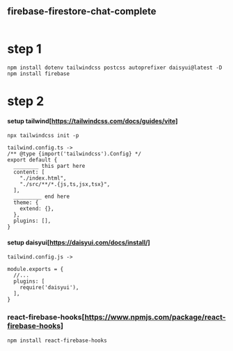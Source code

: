 ## firebase-firestore-chat-complete

```

```

# step 1

    npm install dotenv tailwindcss postcss autoprefixer daisyui@latest -D
    npm install firebase

# step 2

#### setup tailwind[https://tailwindcss.com/docs/guides/vite]

    npx tailwindcss init -p

    tailwind.config.ts ->
    /** @type {import('tailwindcss').Config} */
    export default {
      ________ this part here
      content: [
        "./index.html",
        "./src/**/*.{js,ts,jsx,tsx}",
      ],
      _________ end here
      theme: {
        extend: {},
      },
      plugins: [],
    }

#### setup daisyui[https://daisyui.com/docs/install/]

    tailwind.config.js ->

    module.exports = {
      //...
      plugins: [
        require('daisyui'),
      ],
    }

### react-firebase-hooks[https://www.npmjs.com/package/react-firebase-hooks]

    npm install react-firebase-hooks
